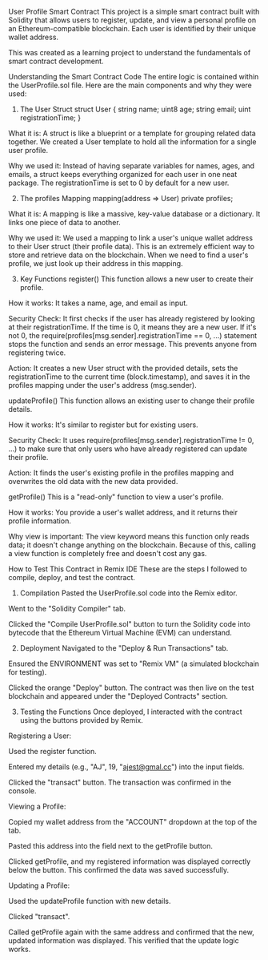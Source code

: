User Profile Smart Contract
This project is a simple smart contract built with Solidity that allows users to register, update, and view a personal profile on an Ethereum-compatible blockchain. Each user is identified by their unique wallet address.

This was created as a learning project to understand the fundamentals of smart contract development.

Understanding the Smart Contract Code
The entire logic is contained within the UserProfile.sol file. Here are the main components and why they were used:

1. The User Struct
struct User {
    string name;
    uint8 age;
    string email;
    uint registrationTime;
}

What it is: A struct is like a blueprint or a template for grouping related data together. We created a User template to hold all the information for a single user profile.

Why we used it: Instead of having separate variables for names, ages, and emails, a struct keeps everything organized for each user in one neat package. The registrationTime is set to 0 by default for a new user.

2. The profiles Mapping
mapping(address => User) private profiles;

What it is: A mapping is like a massive, key-value database or a dictionary. It links one piece of data to another.

Why we used it: We used a mapping to link a user's unique wallet address to their User struct (their profile data). This is an extremely efficient way to store and retrieve data on the blockchain. When we need to find a user's profile, we just look up their address in this mapping.

3. Key Functions
register()
This function allows a new user to create their profile.

How it works: It takes a name, age, and email as input.

Security Check: It first checks if the user has already registered by looking at their registrationTime. If the time is 0, it means they are a new user. If it's not 0, the require(profiles[msg.sender].registrationTime == 0, ...) statement stops the function and sends an error message. This prevents anyone from registering twice.

Action: It creates a new User struct with the provided details, sets the registrationTime to the current time (block.timestamp), and saves it in the profiles mapping under the user's address (msg.sender).

updateProfile()
This function allows an existing user to change their profile details.

How it works: It's similar to register but for existing users.

Security Check: It uses require(profiles[msg.sender].registrationTime != 0, ...) to make sure that only users who have already registered can update their profile.

Action: It finds the user's existing profile in the profiles mapping and overwrites the old data with the new data provided.

getProfile()
This is a "read-only" function to view a user's profile.

How it works: You provide a user's wallet address, and it returns their profile information.

Why view is important: The view keyword means this function only reads data; it doesn't change anything on the blockchain. Because of this, calling a view function is completely free and doesn't cost any gas.

How to Test This Contract in Remix IDE
These are the steps I followed to compile, deploy, and test the contract.

1. Compilation
Pasted the UserProfile.sol code into the Remix editor.

Went to the "Solidity Compiler" tab.

Clicked the "Compile UserProfile.sol" button to turn the Solidity code into bytecode that the Ethereum Virtual Machine (EVM) can understand.

2. Deployment
Navigated to the "Deploy & Run Transactions" tab.

Ensured the ENVIRONMENT was set to "Remix VM" (a simulated blockchain for testing).

Clicked the orange "Deploy" button. The contract was then live on the test blockchain and appeared under the "Deployed Contracts" section.

3. Testing the Functions
Once deployed, I interacted with the contract using the buttons provided by Remix.

Registering a User:

Used the register function.

Entered my details (e.g., "AJ", 19, "ajest@gmal.cc") into the input fields.

Clicked the "transact" button. The transaction was confirmed in the console.

Viewing a Profile:

Copied my wallet address from the "ACCOUNT" dropdown at the top of the tab.

Pasted this address into the field next to the getProfile button.

Clicked getProfile, and my registered information was displayed correctly below the button. This confirmed the data was saved successfully.

Updating a Profile:

Used the updateProfile function with new details.

Clicked "transact".

Called getProfile again with the same address and confirmed that the new, updated information was displayed. This verified that the update logic works.
